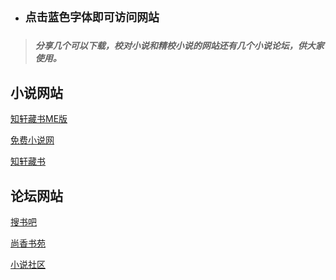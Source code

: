 - ## `点击蓝色字体即可访问网站`

### 

> _**分享几个可以下载，校对小说和精校小说的网站还有几个小说论坛，供大家使用。**_

## 小说网站

[知轩藏书ME版](www.zxcsme.com)

[免费小说网](www.12z.cn)

[知轩藏书](www.zxcs.info)

## 论坛网站
[搜书吧](www.soushu2030.com)

[尚香书苑](https://sxsy98.com)

[小说社区](http://m.z3p.com)